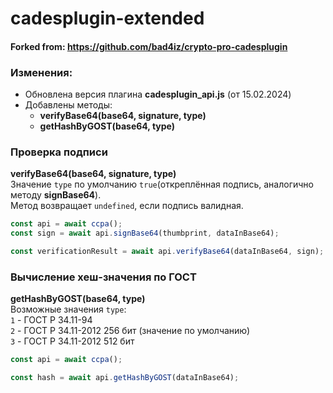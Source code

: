 # cadesplugin-extended

#### Forked from: https://github.com/bad4iz/crypto-pro-cadesplugin

### Изменения:
* Обновлена версия плагина **cadesplugin_api.js** (от 15.02.2024)
* Добавлены методы:
  - **verifyBase64(base64, signature, type)**
  - **getHashByGOST(base64, type)**

### Проверка подписи
**verifyBase64(base64, signature, type)**\
Значение ``type`` по умолчанию ``true``(откреплённая подпись, аналогично методу <b>signBase64</b>).\
Метод возвращает ``undefined``, если подпись валидная.
```js
const api = await ccpa();
const sign = await api.signBase64(thumbprint, dataInBase64);

const verificationResult = await api.verifyBase64(dataInBase64, sign);
```

### Вычисление хеш-значения по ГОСТ
**getHashByGOST(base64, type)**\
Возможные значения ``type``:\
``1`` - ГОСТ Р 34.11-94\
``2`` - ГОСТ Р 34.11-2012 256 бит (значение по умолчанию)\
``3`` - ГОСТ Р 34.11-2012 512 бит
```js
const api = await ccpa();

const hash = await api.getHashByGOST(dataInBase64);
```